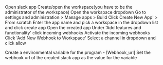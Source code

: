 Open slack app
Create/open the workspace(you have to be the administrator of the workspace)
Open the workspace dropdown
Go to settings and administration > Manage apps > Build
Click Create New App' > From scratch
Enter the app name and pick a workspace in the dropdown list and click create app
Open the created app
Under 'Add features and functionality' click incoming webhooks
Activate the incoming webhooks
Click 'Add New Webhook to Workspace'
Select a channel in dropdown and click allow


Create a environmental variable for the program - [Webhook_url]
Set the webhook url of the created slack app as the value for the variable
